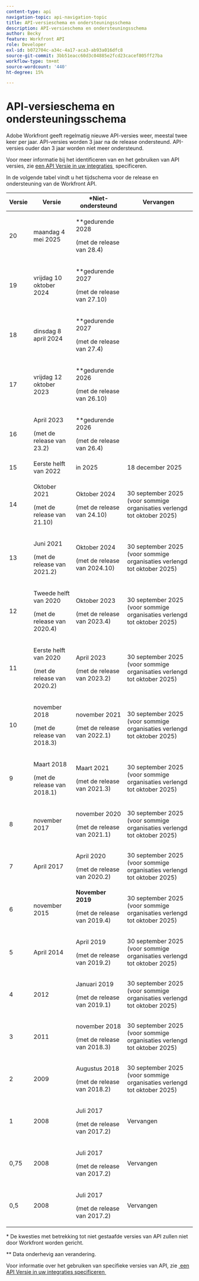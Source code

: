 ```yaml
---
content-type: api
navigation-topic: api-navigation-topic
title: API-versieschema en ondersteuningsschema
description: API-versieschema en ondersteuningsschema
author: Becky
feature: Workfront API
role: Developer
exl-id: b072704c-a34c-4a17-aca3-ab93a016dfc8
source-git-commit: 3bb51eacc60d3c04885e2fcd23cacef805ff27ba
workflow-type: tm+mt
source-wordcount: '440'
ht-degree: 15%

---
```


# API-versieschema en ondersteuningsschema



Adobe Workfront geeft regelmatig nieuwe API-versies weer, meestal twee keer per jaar. API-versies worden 3 jaar na de release ondersteund. API-versies ouder dan 3 jaar worden niet meer ondersteund.

Voor meer informatie bij het identificeren van en het gebruiken van API versies, zie [&#x200B; een API Versie in uw integraties &#x200B;](/help/quicksilver/wf-api/api/specify-api-version-integrations.md) specificeren.

In de volgende tabel vindt u het tijdschema voor de release en ondersteuning van de Workfront API.

<table style="table-layout:auto"> 
 <col> 
 <col> 
 <col> 
 <thead> 
  <tr> 
   <th><strong> Versie </strong> </th> 
   <th><strong> Versie </strong> </th> 
   <th><strong>*Niet-ondersteund </strong> </th> 
   <th><strong> Vervangen </strong> </th> 
  </tr> 
 </thead> 
 <tbody> 
 <tr>
   <td>20</td> 
   <td> <p>maandag 4 mei 2025</p> </td> 
   <td> <p>**gedurende 2028</p> <p>(met de release van 28.4)</p> </td> 
   <td></td> 
  </tr> 
 <tr>
   <td>19</td> 
   <td> <p>vrijdag 10 oktober 2024</p> </td> 
   <td> <p>**gedurende 2027</p> <p>(met de release van 27.10)</p> </td> 
   <td></td> 
  </tr> 
 <tr>
   <td>18</td> 
   <td> <p>dinsdag 8 april 2024</p> </td> 
   <td> <p>**gedurende 2027</p> <p>(met de release van 27.4)</p> </td> 
   <td></td> 
  </tr>  <tr>
   <td>17</td> 
   <td> <p>vrijdag 12 oktober 2023</p> </td> 
   <td> <p>**gedurende 2026</p> <p>(met de release van 26.10)</p> </td> 
   <td></td> 
  </tr> 
 <tr>
   <td>16</td> 
   <td> <p>April 2023</p> <p>(met de release van 23.2)</p> </td> 
   <td> <p>**gedurende 2026</p> <p>(met de release van 26.4)</p> </td> 
   <td></td> 
  </tr> 
  <tr> 
   <td>15</td> 
   <td>Eerste helft van 2022</td> 
   <td>in 2025</td> 
   <td>18 december 2025</td> 
  </tr> 
  <tr> 
   <td>14</td> 
   <td> <p>Oktober 2021</p> <p>(met de release van 21.10)</p> </td> 
   <td> <p>Oktober 2024</p> <p>(met de release van 24.10)</p> </td> 
   <td>30 september 2025 (voor sommige organisaties verlengd tot oktober 2025)</td> 
  </tr> 
  <tr> 
   <td>13</td> 
   <td> <p>Juni 2021</p> <p>(met de release van 2021.2)</p> </td> 
   <td> <p>Oktober 2024</p> <p>(met de release van 2024.10)</p> </td> 
   <td>30 september 2025 (voor sommige organisaties verlengd tot oktober 2025)</td> 
  </tr> 
  <tr> 
   <td>12</td> 
   <td> <p>Tweede helft van 2020</p> <p>(met de release van 2020.4)</p> </td> 
   <td> <p>Oktober 2023</p> <p>(met de release van 2023.4)</p> </td> 
   <td>30 september 2025 (voor sommige organisaties verlengd tot oktober 2025)</td> 
  </tr> 
  <tr> 
   <td>11</td> 
   <td> <p>Eerste helft van 2020</p> <p>(met de release van 2020.2)</p> </td> 
   <td> <p>April 2023</p> <p>(met de release van 2023.2)</p> </td> 
   <td>30 september 2025 (voor sommige organisaties verlengd tot oktober 2025)</td> 
  </tr> 
  <tr> 
   <td>10</td> 
   <td> <p>november 2018</p> <p>(met de release van 2018.3)</p> </td> 
   <td> <p>november 2021</p> <p>(met de release van 2022.1)</p> </td> 
   <td>30 september 2025 (voor sommige organisaties verlengd tot oktober 2025)</td> 
  </tr> 
  <tr> 
   <td>9</td> 
   <td> <p>Maart 2018</p> <p>(met de release van 2018.1)</p> </td> 
   <td> <p>Maart 2021</p> <p>(met de release van 2021.3)</p> </td> 
   <td>30 september 2025 (voor sommige organisaties verlengd tot oktober 2025)</td> 
  </tr> 
  <tr> 
   <td>8</td> 
   <td>november 2017</td> 
   <td> <p>november 2020</p> <p>(met de release van 2021.1)</p> </td> 
   <td>30 september 2025 (voor sommige organisaties verlengd tot oktober 2025)</td> 
  </tr> 
  <tr> 
   <td>7</td> 
   <td>April 2017</td> 
   <td> <p>April 2020</p> <p>(met de release van 2020.2)</p> </td> 
   <td>30 september 2025 (voor sommige organisaties verlengd tot oktober 2025)</td> 
  </tr> 
  <tr> 
   <td>6</td> 
   <td>november 2015</td> 
   <td><strong>November 2019</strong> <p>(met de release van 2019.4)</p> 
   <td>30 september 2025 (voor sommige organisaties verlengd tot oktober 2025)</td> 
   </td> 
  </tr> 
  <tr> 
   <td>5</td> 
   <td>April 2014</td> 
   <td> <p>April 2019</p> <p>(met de release van 2019.2)</p> </td> 
   <td>30 september 2025 (voor sommige organisaties verlengd tot oktober 2025)</td> 
  </tr> 
  <tr> 
   <td>4</td> 
   <td>2012</td> 
   <td> <p>Januari 2019</p> <p>(met de release van 2019.1)</p> </td> 
   <td>30 september 2025 (voor sommige organisaties verlengd tot oktober 2025)</td> 
  </tr> 
  <tr> 
   <td>3</td> 
   <td>2011</td> 
   <td> <p>november 2018</p> <p>(met de release van 2018.3)</p> </td> 
   <td>30 september 2025 (voor sommige organisaties verlengd tot oktober 2025)</td> 
  </tr> 
  <tr> 
   <td>2</td> 
   <td>2009</td> 
   <td> <p>Augustus 2018</p> <p>(met de release van 2018.2)</p> </td> 
   <td>30 september 2025 (voor sommige organisaties verlengd tot oktober 2025)</td> 
  </tr> 
  <tr> 
   <td>1</td> 
   <td>2008</td> 
   <td> <p>Juli 2017</p> <p>(met de release van 2017.2)</p> </td> 
   <td>Vervangen</td> 
  </tr> 
  <tr> 
   <td>0,75</td> 
   <td>2008</td> 
   <td> <p>Juli 2017</p> <p>(met de release van 2017.2)</p> </td> 
   <td>Vervangen</td> 
  </tr> 
  <tr> 
   <td>0,5</td> 
   <td>2008</td> 
   <td> <p>Juli 2017</p> <p>(met de release van 2017.2)</p> </td> 
   <td>Vervangen</td> 
  </tr> 
 </tbody> 
</table>

&#42; De kwesties met betrekking tot niet gestaafde versies van API zullen niet door Workfront worden gericht.

&#42;&#42; Data onderhevig aan verandering.

Voor informatie over het gebruiken van specifieke versies van API, zie [&#x200B; een API Versie in uw integraties specificeren &#x200B;](../../wf-api/api/specify-api-version-integrations.md)
